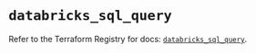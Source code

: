 # `databricks_sql_query`

Refer to the Terraform Registry for docs: [`databricks_sql_query`](https://registry.terraform.io/providers/databricks/databricks/1.84.0/docs/resources/sql_query).
